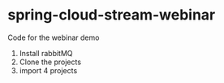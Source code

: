 # spring-cloud-stream-webinar
Code for the webinar demo

1. Install rabbitMQ
2. Clone the projects
3. import 4 projects 
